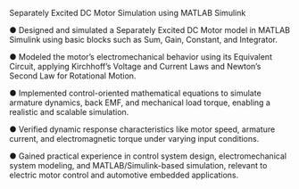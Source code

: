 Separately Excited DC Motor Simulation using MATLAB Simulink

●	Designed and simulated a Separately Excited DC Motor model in MATLAB Simulink using basic blocks such as Sum, Gain, Constant, and Integrator.

●	Modeled the motor’s electromechanical behavior using its Equivalent Circuit, applying Kirchhoff’s Voltage and Current Laws and Newton’s Second Law for Rotational Motion.

●	Implemented control-oriented mathematical equations to simulate armature dynamics, back EMF, and mechanical load torque, enabling a realistic and scalable simulation.

●	Verified dynamic response characteristics like motor speed, armature current, and electromagnetic torque under varying input conditions.

●	Gained practical experience in control system design, electromechanical system modeling, and MATLAB/Simulink-based simulation, relevant to electric motor control and automotive embedded applications.
